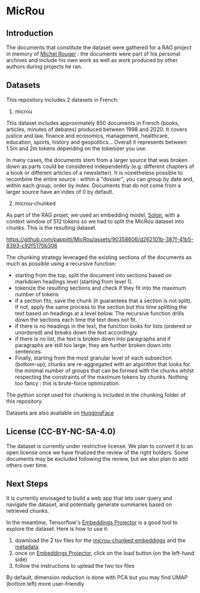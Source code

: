 # MicRou
## Introduction
The documents that constitute the dataset were gathered for a RAG project in memory of [Michel Rouger](https://www.pitti.io/articles/michel-rouger) : the documents were part of his personal archives and include his own work as well as work produced by other authors during projects he ran.

## Datasets
This repository includes 2 datasets in French:  

1. microu  

This dataset includes approximately 850 documents in French (books, articles, minutes of debates) produced between 1998 and 2020. It covers justice and law, finance and economics, management, healthcare, education, sports, history and geopolitics... Overall it represents between 1.5m and 2m tokens depending on the tokenizer you use.  

In many cases, the documents stem from a larger source that was broken down as parts could be considered independently (e.g. different chapters of a book or different articles of a newsletter). It is nonetheless possible to recombine the entire source : within a "dossier", you can group by date and, within each group, order by index. Documents that do not come from a larger source have an index of 0 by default.

2. microu-chunked  

As part of the RAG projet, we used an embedding model, [Solon](https://huggingface.co/OrdalieTech/Solon-embeddings-large-0.1), with a context window of 512 tokens so we had to split the MicRou dataset into chunks. This is the resulting dataset.



https://github.com/pappitti/MicRou/assets/90358606/d262101b-387f-41b5-8393-c92f5170b306



The chunking strategy leveraged the existing sections of the documents as much as possible using a recursive function:
- starting from the top, split the document into sections based on markdown headings level (starting from level 1). 
- tokenize the resulting sections and check if they fit into the maximum number of tokens
- if a section fits, save the chunk (it guarantees that a section is not split). If not, apply the same process to the section but this time splitting the text based on headings at a level below. The recursive function drills down the sections each time the text does not fit.
- if there is no headings in the text, the function looks for lists (ordered or unordered) and breaks down the text accordingly.
- if there is no list, the text is broken down into paragraphs and if paragraphs are still too large, they are further broken down into sentences. 
- Finally, starting from the most granular level of each subsection (bottom-up), chunks are re-aggregated with an algorithm that looks for the minimal number of groups that can be formed with the chunks whilst respecting the constraints of the maximum tokens by chunks. Nothing too fancy : this is brute-force optimization.  

The python script used for chunking is included in the chunking folder of this repository.

Datasets are also available on [HuggingFace](https://huggingface.co/PITTI)  

## License (CC-BY-NC-SA-4.0)  
The dataset is currently under restrictive license. We plan to convert it to an open license once we have finalized the review of the right holders. Some documents may be excluded following the review, but we also plan to add others over time.

## Next Steps 
It is currently envisaged to build a web app that lets user query and navigate the dataset, and potentially generate summaries based on retrieved chunks.  
  
In the meantime, Tensorflow's [Embeddings Projector](https://projector.tensorflow.org/) is a good tool to explore the dataset. Here is how to use it:
1. download the 2 tsv files for the [microu-chunked embeddings](https://pitti-backend-assets.ams3.cdn.digitaloceanspaces.com/michel-rouger/embeddings.tsv) and the [metadata](https://pitti-backend-assets.ams3.cdn.digitaloceanspaces.com/michel-rouger/metadata.tsv).
2. once on [Embeddings Projector](https://projector.tensorflow.org/), click on the load button (on the left-hand side)
3. follow the instructions to uplead the two tsv files  

By default, dimension reduction is done with PCA but you may find UMAP (bottom left) more user-friendly 
